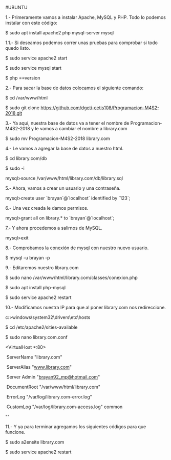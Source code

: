 #UBUNTU

1.- Primeramente vamos a instalar Apache, MySQL y PHP. Todo lo podemos instalar con este código:

$ sudo apt install apache2 php mysql-server mysql

1.1.- Si deseamos podemos correr unas pruebas para comprobar si todo quedo listo.

$ sudo service apache2 start

$ sudo service mysql start 

$ php ==version

2.- Para sacar la base de datos colocamos el siguiente comando:

$ cd /var/www/html

$ sudo git clone https://github.com/dgeti-cetis108/Programacion-M4S2-2018.git

3.- Ya aquí, nuestra base de datos va a tener el nombre de Programacion-M4S2-2018 y le vamos a cambiar el nombre a library.com

$ sudo mv Programacion-M4S2-2018 library.com

4.- Le vamos a agregar la base de datos a nuestro html.

$ cd library.com/db

$ sudo -i

mysql>source  /var/www/html/library.com/db/library.sql

5.- Ahora, vamos a crear un usuario y una contraseña.

mysql>create user ´brayan´@´localhost´ identified by ´123´;

6.- Una vez creada le damos permisos.

mysql>grant all on library.* to ´brayan´@´localhost´;

7.- Y ahora procedemos a salirnos de MySQL.

mysql>exit

8.- Comprobamos la conexión de mysql con nuestro nuevo usuario.

$ mysql -u brayan -p

9.- Editaremos nuestro library.com

$ sudo nano /var/www/html/library.com/classes/conexion.php

$ sudo apt install php-mysql

$ sudo service apache2 restart

10.- Modificamos nuestra IP para que al poner library.com nos redireccione.

c:\>windows\system32\drivers\etc\hosts

$ cd /etc/apache2/sities-available

$ sudo nano library.com.conf

<VirtualHost *:80>

​	ServerName "library.com"

​	ServerAlias "www.library.com"

​	Server Admin "brayan92_mp@hotmail.com"

​	DocumentRoot "/var/www/html/library.com"

​	ErrorLog "/var/log/library.com-error.log"

​	CustomLog "/var/log/library.com-access.log" common

"</VirtualHost>"

11.- Y ya para terminar agregamos los siguientes códigos para que funcione.

$ sudo a2ensite library.com

$ sudo service apache2 restart





